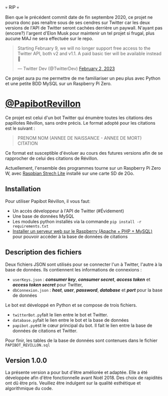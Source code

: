 :skull: RIP :skull:

Bien que le précédent commit date de fin septembre 2020, ce projet ne pourra donc pas renaître sous de ses cendres sur Twitter car les deux versions de l'API de Twitter seront cachées derrière un paywall. N'ayant pas (encore?) l'argent d'Elon Musk pour maintenir un tel projet si frugal, plus aucune MAJ ne sera effectuée sur le repo.


<blockquote class="twitter-tweet"><p lang="en" dir="ltr">Starting February 9, we will no longer support free access to the Twitter API, both v2 and v1.1. A paid basic tier will be available instead 🧵</p>&mdash; Twitter Dev (@TwitterDev) <a href="https://twitter.com/TwitterDev/status/1621026986784337922?ref_src=twsrc%5Etfw">February 2, 2023</a></blockquote>

Ce projet aura pu me permettre de me familiariser un peu plus avec Python et une petite BDD MySQL sur un Raspberry Pi Zero.

# [@PapibotRevillon](https://twitter.com/PapibotRevillon)

Ce projet est celui d'un bot Twitter qui énumère toutes les citations des papillotes Révillon, sans ordre précis. Le format adopté pour les citations est le suivant :

> PRENOM NOM (ANNEE DE NAISSANCE - ANNEE DE MORT)
> CITATION

Ce format est susceptible d'évoluer au cours des futures versions afin de se rapprocher de celui des citations de Révillon.

Actuellement, l'ensemble des programmes tourne sur un Raspberry Pi Zero W, avec [Raspbian Strech Lite](https://www.raspberrypi.org/downloads/raspbian/)  installé sur une carte SD de 2Go.

## Installation

Pour utiliser Papibot Révillon, il vous faut:
 * Un accès développeur à l'API de Twitter (#Évidement)
 * Une base de données MySQL
 * Les modules python installés via la commande `pip install -r requirements.txt`
 * [Installer un serveur web sur le Raspberry (Apache + PHP + MySQL)](https://raspberry-pi.fr/installer-serveur-web-raspberry-lamp/) pour pouvoir accéder à la base de données de citations

 ## Description des fichiers

Deux fichiers JSON sont utilisés pour se connecter l'un à Twitter, l'autre à la base de données. Ils contiennent les informations de connexions :

 * `userKeys.json` : **_consumer key_**, **_consumer secret_**, **_access token_** et **_access token secret_** pour Twitter,
 * `dbConnexion.json` : **_host_**, **_user_**, **_password_**, **_database_** et **_port_** pour la base de données

Le bot est développé en Python et se compose de trois fichiers.

 - `twitterBot.py`fait le lien entre le bot et Twitter.
 - `database.py`fait le lien entre le bot et la base de données
 - `papibot.py`est le cœur principal du bot. Il fait le lien entre la base de données de citations et Twitter.

Pour finir, les tables de la base de données sont contenues dans le fichier `PAPIBOT_REVILLON.sql`

## Version 1.0.0

La présente version a pour but d'être améliorée et adaptée. Elle a été développée afin d'être fonctionnelle avant Noël 2018. Des choix de rapidités ont dû être pris. Veuillez être indulgent sur la qualité esthétique et algorithmique du code.
